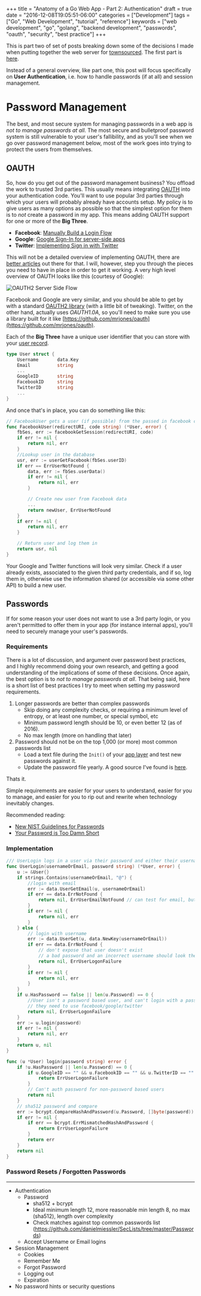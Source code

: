+++
title = "Anatomy of a Go Web App - Part 2: Authentication"
draft = true
date = "2016-12-08T19:05:51-06:00"
categories = ["Development"]
tags = ["Go", "Web Development", "tutorial", "reference"]
keywords = ["web development", "go", "golang", "backend development", "passwords", "oauth", "security", "best practice"]
+++

This is part two of set of posts breaking down some of the decisions I made when putting together the web server for
[townsourced](https://www.townsourced.com).  The first part is [here](/post/anatomy-of-a-go-web-app/).

Instead of a general overview, like part one, this post will focus specifically on **User Authentication**, i.e. how to handle
passwords (if at all) and session management.

<!--more-->

# Password Management

The best, and most secure system for managing passwords in a web app is *not to manage passwords at all*.  The most secure
and bulletproof password system is still vulnerable to your user's fallibility, and as you'll see when we go over password
management below, most of the work goes into trying to protect the users from themselves.

## OAUTH

So, how do you get out of the password management business?  You offload the work to trusted 3rd parties.  This usually
means integrating [OAUTH](https://en.wikipedia.org/wiki/OAuth) into your authentication code.  You'll want to use popular
3rd parties through which your users will probably already have accounts setup. My policy is to give users as many options
as possible so that the simplest option for them is to *not* create a password in my app.  This means adding OAUTH 
support for one or more of the **Big Three**.

* **Facebook**: [Manually Build a Login Flow](https://developers.facebook.com/docs/facebook-login/manually-build-a-login-flow)
* **Google**: [Google Sign-In for server-side apps](https://developers.google.com/identity/sign-in/web/server-side-flow)
* **Twitter**: [Implementing Sign in with Twitter](https://dev.twitter.com/web/sign-in/implementing)

This will not be a detailed overview of implementing OAUTH, there are 
[better articles](https://aaronparecki.com/2012/07/29/2/oauth2-simplified) out there for that.  I will, however, step 
you through the pieces you need to have in place in order to get it working.  A very high level overview of OAUTH looks
like this (courtesy of Google):

![OAUTH2 Server Side Flow](/images/post/anatomy-of-a-go-web-app-authentication/server_side_code_flow.png "Server Side Code Flow")

Facebook and Google are very similar, and you should be able to get by with a standard 
[OAUTH2 library](https://github.com/golang/oauth2) (with a little bit of tweaking).  Twitter, on the other hand, actually 
uses *OAUTH1.0A*, so you'll need to make sure you use a library built for it like 
[https://github.com/mrjones/oauth](https://github.com/mrjones/oauth).

Each of the **Big Three** have a unique user identifier that you can store with your [user record](/post/anatomy-of-a-go-web-app/#the-app-package).

```Go
type User struct {
	Username       data.Key        
	Email          string          
	...
	GoogleID       string         
	FacebookID     string        
	TwitterID      string       
	...
}
```

And once that's in place, you can do something like this:
```Go
// FacebookUser gets a user (if possible) from the passed in facebook code
func FacebookUser(redirectURI, code string) (*User, error) {
	fbSes, err := facebookGetSession(redirectURI, code)
	if err != nil {
		return nil, err
	}
	//Lookup user in the database
	usr, err := userGetFacebook(fbSes.userID)
	if err == ErrUserNotFound {
		data, err := fbSes.userData()
		if err != nil {
			return nil, err
		}

		// Create new user from Facebook data
		...
		return newUser, ErrUserNotFound
	}
	if err != nil {
		return nil, err
	}

	// Return user and log them in
	return usr, nil
} 
```

Your Google and Twitter functions will look very similar.  Check if a user already exists, associated to the given 
third party credentials, and if so, log them in, otherwise use the information shared (or accessible via some other API)
to build a new user.


## Passwords

If for some reason your user does not want to use a 3rd party login, or you aren't permitted to offer them in your app
(for instance internal apps), you'll need to securely manage your user's passwords.

### Requirements

There is a lot of discussion, and argument over password best practices, and I highly recommend doing your own research,
and getting a good understanding of the implications of some of these decisions.  Once again, the best option is to 
*not to manage passwords at all*. That being said, here is a short list of best practices I try to meet when setting 
my password requirements.

1. Longer passwords are better than complex passwords
	* Skip doing any complexity checks, or requiring a minimum level of entropy, or at least one number, 
	or special symbol, etc
	* Minimum password length should be 10, or even better 12 (as of 2016).
	* No max length (more on handling that later)
2. Password should not be on the top 1,000 (or more) most common passwords list
	* Load a text file during the `Init()` of your [app layer](/post/anatomy-of-a-go-web-app/#the-app-package) and
	test new passwords against it.
	* Update the password file yearly. A good source I've found is [here](https://github.com/danielmiessler/SecLists/tree/master/Passwords).

Thats it. 

Simple requirements are easier for your users to understand, easier for you to manage, and easier for you to
rip out and rewrite when technology inevitably changes.

Recommended reading:

* [New NIST Guidelines for Passwords](https://nakedsecurity.sophos.com/2016/08/18/nists-new-password-rules-what-you-need-to-know/) 
* [Your Password is Too Damn Short](https://blog.codinghorror.com/your-password-is-too-damn-short/)

### Implementation


```Go
/// UserLogin logs in a user via their password and either their username or email
func UserLogin(usernameOrEmail, password string) (*User, error) {
	u := &User{}
	if strings.Contains(usernameOrEmail, "@") {
		//login with email
		err := data.UserGetEmail(u, usernameOrEmail)
		if err == data.ErrNotFound {
			return nil, ErrUserEmailNotFound // can test for email, but not username
		}
		if err != nil {
			return nil, err
		}
	} else {
		// login with username
		err := data.UserGet(u, data.NewKey(usernameOrEmail))
		if err == data.ErrNotFound {
			// don't expose that user doesn't exist
			// a bad password and an incorrect username should look the same
			return nil, ErrUserLogonFailure 
		}
		if err != nil {
			return nil, err
		}
	}
	if u.HasPassword == false || len(u.Password) == 0 {
		//User isn't a password based user, and can't login with a password
		// they need to use facebook/google/twitter
		return nil, ErrUserLogonFailure
	}
	err := u.login(password)
	if err != nil {
		return nil, err
	}
	return u, nil
}

func (u *User) login(password string) error {
	if !u.HasPassword || len(u.Password) == 0 {
		if u.GoogleID == "" && u.FacebookID == "" && u.TwitterID == "" {
			return ErrUserLogonFailure
		}
		// Can't auth password for non-password based users
		return nil
	}
	// sha512 password and compare
	err := bcrypt.CompareHashAndPassword(u.Password, []byte(password))
	if err != nil {
		if err == bcrypt.ErrMismatchedHashAndPassword {
			return ErrUserLogonFailure
		}
		return err
	}
	return nil
}
```

### Password Resets / Forgotten Passwords



---

* Authentication
  * Password
    * sha512 + bcrypt
    * Ideal minimum length 12, more reasonable min length 8, no max (sha512), length over complexity
    * Check matches against top common passwords list (https://github.com/danielmiessler/SecLists/tree/master/Passwords)
  * Accept Username or Email logins
* Session Management
	* Cookies
	* Remember Me
	* Forgot Password
	* Logging out
	* Expiration
* No password hints or security questions

